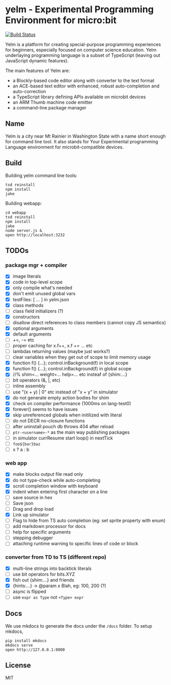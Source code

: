 # yelm - Experimental Programming Environment for micro:bit

[![Build Status](https://travis-ci.org/Microsoft/yelm.svg?branch=master)](https://travis-ci.org/Microsoft/yelm)

Yelm is a platform for creating special-purpose programming experiences for
beginners, especially focused on computer science education. Yelm underlaying
programming language is a subset of TypeScript (leaving out JavaScript dynamic
features).

The main features of Yelm are:
* a Blockly-based code editor along with converter to the text format
* an ACE-based text editor with enhanced, robust auto-completion and auto-correction
* a TypeScript library defining APIs available on microbit devices
* an ARM Thumb machine code emitter
* a command-line package manager

## Name

Yelm is a city near Mt Rainier in Washington State with a name short enough for
command line tool. It also stands for Your Experimental programming Language
environment for microbit-compatible devices.


## Build

Building yelm command line tools:

```
tsd reinstall
npm install
jake
```

Building webapp:
```
cd webapp
tsd reinstall
npm install
jake
node server.js &
open http://localhost:3232
```

## TODOs

### package mgr + compiler

* [x] image literals
* [x] code in top-level scope
* [x] only compile what's needed
* [x] don't emit unused global vars
* [x] testFiles: [ ... ] in yelm.json
* [x] class methods
* [ ] class field initializers (?)
* [x] constructors
* [ ] disallow direct references to class members (cannot copy JS semantics)
* [x] optional arguments
* [x] default arguments
* [ ] +=, -= etc
* [ ] proper caching for x.f++, x.f += ... etc
* [ ] lambdas returning values (maybe just works?)
* [ ] clear variables when they get out of scope to limit memory usage
* [x] function f() {...}; control.inBackground(f) in local scope
* [x] function f() {...}; control.inBackground(f) in global scope
* [x] //% shim=... weight=... help=... etc insteaf of {shim:...}
* [ ] bit operators (&, |, etc)
* [ ] inline assembly
* [ ] use "(x + y) | 0" etc instead of "x + y" in simulator
* [x] do not generate empty action bodies for shim
* [x] check on compiler performance (1000ms on lang-test0)
* [x] forever() seems to have issues
* [x] skip unreferenced globals when initilized with literal
* [ ] do not DECR no-closure functions
* [ ] after uninstall pouch db throws 404 after reload
* [ ] `ptr-<username>-*` as the main way publishing packages
* [ ] in simulator currResume start loop() in nextTick
* [ ] `foo${bar}baz`
* [ ] x ? a : b

### web app

* [x] make blocks output file read only
* [x] do not type-check while auto-completing
* [x] scroll completion window with keyboard
* [x] indent when entering first character on a line
* [ ] save source in hex
* [ ] Save json
* [ ] Drag and drop load
* [x] Link up simulator
* [ ] Flag to hide from TS auto completion (eg: set sprite property with enum)
* [ ] add markdown processor for docs
* [ ] help for specific arguments
* [ ] stepping debugger
* [ ] attaching runtime warning to specific lines of code or block

### converter from TD to TS (different repo)

* [x] multi-line strings into backtick literals
* [ ] use bit operators for bits.XYZ
* [x] fish out {shim:...} and friends
* [x] {hints:...} -> @param x Blah, eg: 100, 200 (?)
* [ ] async is flipped
* [ ] use `expr as Type` not `<Type> expr`

## Docs

We use mkdocs to generate the docs under the ``/docs`` folder. To setup mkdocs, 
````
pip install mkdocs
mkdocs serve
open http://127.0.0.1:8000
````

## License

MIT
